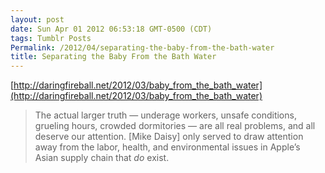 ```yaml
---
layout: post
date: Sun Apr 01 2012 06:53:18 GMT-0500 (CDT)
tags: Tumblr Posts
Permalink: /2012/04/separating-the-baby-from-the-bath-water
title: Separating the Baby From the Bath Water
---
```


[http://daringfireball.net/2012/03/baby_from_the_bath_water](http://daringfireball.net/2012/03/baby_from_the_bath_water)

> The actual larger truth — underage workers, unsafe conditions, grueling hours, crowded dormitories — are all real problems, and all deserve our attention. [Mike Daisy] only served to draw attention away from the labor, health, and environmental issues in Apple’s Asian supply chain that _do_ exist.

